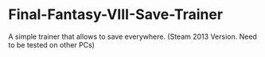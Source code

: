 Final-Fantasy-VIII-Save-Trainer
===============================

A simple trainer that allows to save everywhere. (Steam 2013 Version. Need to be tested on other PCs)
